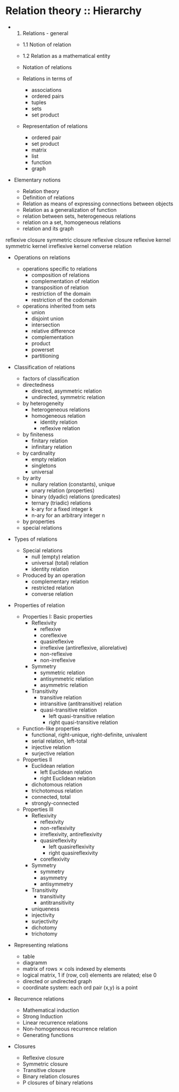 # Relation theory :: Hierarchy

- 1. Relations - general
  - 1.1 Notion of relation
  - 1.2 Relation as a mathematical entity 

  - Notation of relations
  - Relations in terms of
    - associations
    - ordered pairs
    - tuples
    - sets
    - set product
  - Representation of relations
    - ordered pair
    - set product
    - matrix
    - list
    - function
    - graph

- Elementary notions
  - Relation theory
  - Definition of relations
  - Relation as means of expressing connections between objects
  - Relation as a generalization of function
  - relation between sets, heterogeneous relations
  - relation on a set, homogeneous relations
  - relation and its graph

reflexive closure
symmetric closure
reflexive closure
reflexive kernel
symmetric kernel
irreflexive kernel
converse relation


- Operations on relations
  - operations specific to relations
    - composition of relations
    - complementation of relation
    - transposition of relation
    - restriction of the domain
    - restriction of the codomain
  - operations inherited from sets
    - union
    - disjoint union
    - intersection
    - relative difference
    - complementation
    - product
    - powerset
    - partitioning

- Classification of relations
  - factors of classification
  - directedness
    - directed, asymmetric relation
    - undirected, symmetric relation
  - by heterogeneity
    - heterogeneous relations
    - homogeneous relation
      - identity relation
      - reflexive relation
  - by finiteness
    - finitary relation
    - infinitary relation
  - by cardinality
    - empty relation
    - singletons
    - universal
  - by arity
    - nullary relation (constants), unique
    - unary relation (properties)
    - binary (dyadic) relations (predicates)
    - ternary (triadic) relations
    - k-ary for a fixed integer k
    - n-ary for an arbitrary integer n
  - by properties
  - special relations



- Types of relations
  - Special relations
    - null (empty) relation
    - universal (total) relation
    - identity relation
  - Produced by an operation
    - complementary relation
    - restricted relation
    - converse relation


- Properties of relation
  * Properties I: Basic properties
    * Reflexivity
      - reflexive
      - coreflexive
      - quasireflexive
      - irreflexive (antireflexive, aliorelative)
      - non-reflexive
      - non-irreflexive
    * Symmetry
      - symmetric relation
      - antisymmetric relation
      - asymmetric relation
    * Transitivity
      - transitive relation
      - intransitive (antitransitive) relation
      - quasi-transitive relation
        - left quasi-transitive relation
        - right quasi-transitive relation
  * Function-like properties
    - functional, right-unique, right-definite, univalent
    - serial relation, left-total
    - injective relation
    - surjective relation
  * Properties II
    - Euclidean relation
      - left Euclidean relation
      - right Euclidean relation
    - dichotomous relation
    - trichotomous relation
    - connected, total
    - strongly-connected
  * Properties III
    * Reflexivity
      - reflexivity
      - non-reflexivity
      - irreflexivity, antireflexivity
      - quasireflexivity
        - left quasireflexivity
        - right quasireflexivity
      - coreflexivity
    * Symmetry
      - symmetry
      - asymmetry
      - antisymmetry
    * Transitivity
      - transitivity
      - antitransitivity
    - uniqueness
    - injectivity
    - surjectivity
    - dichotomy
    - trichotomy

* Representing relations
  - table
  - diagramm
  - matrix of rows ⨯ cols indexed by elements
  - logical matrix, 1 if (row, col) elements are related; else 0
  - directed or undirected graph
  - coordinate system: each ord pair (x,y) is a point

* Recurrence relations
  - Mathematical induction
  - Strong Induction
  - Linear recurrence relations
  - Non-homogeneous recurrence relation
  - Generating functions


* Closures
  - Reflexive closure
  - Symmetric closure
  - Transitive closure
  - Binary relation closures
  - P closures of binary relations
